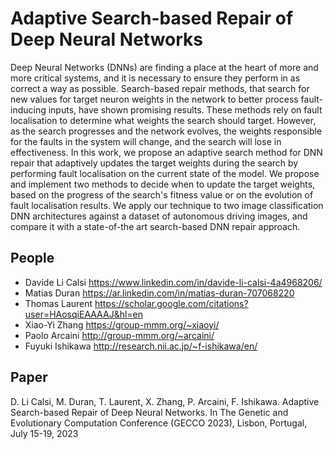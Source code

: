 # Adaptive Search-based Repair of Deep Neural Networks

Deep Neural Networks (DNNs) are finding a place at the heart of more and more critical systems, and it is necessary to ensure they perform in as correct a way as possible. Search-based repair methods, that search for new values for target neuron weights in the network to better process fault-inducing inputs, have shown promising results. These methods rely on fault localisation to determine what weights the search should target. However, as the search progresses and the network evolves, the weights responsible for the faults in the system will change, and the search will lose in effectiveness. In this work, we propose an adaptive search method for DNN repair that adaptively updates the target weights during the search by performing fault localisation on the current state of the model. We propose and implement two methods to decide when to update the target weights, based on the progress of the search's fitness value or on the evolution of fault localisation results. We apply our technique to two image classification DNN architectures against a dataset of autonomous driving images, and compare it with a state-of-the art search-based DNN repair approach.


## People
* Davide Li Calsi https://www.linkedin.com/in/davide-li-calsi-4a4968206/
* Matias Duran https://ar.linkedin.com/in/matias-duran-707068220
* Thomas Laurent https://scholar.google.com/citations?user=HAosqiEAAAAJ&hl=en
* Xiao-Yi Zhang https://group-mmm.org/~xiaoyi/
* Paolo Arcaini http://group-mmm.org/~arcaini/
* Fuyuki Ishikawa http://research.nii.ac.jp/~f-ishikawa/en/

## Paper
D. Li Calsi, M. Duran, T. Laurent, X. Zhang, P. Arcaini, F. Ishikawa. Adaptive Search-based Repair of Deep Neural Networks. In The Genetic and Evolutionary Computation Conference (GECCO 2023), Lisbon, Portugal, July 15-19, 2023
